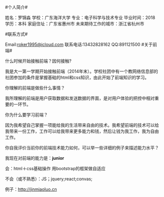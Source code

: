 #个人简介#

姓名：罗锦淼  学校：广东海洋大学  专业：电子科学与技术专业  毕业时间：2018  学历：本科  家庭住址：广东省惠州市  未来期待工作的城市：浙江省杭州市
  
#联系方式#

Email:roker1995@icloud.com  联系电话:13432828162   QQ:891121500
#关于前端#

什么时候开始接触前端？因何接触?

我是大一第一学期开始接触前端（2014年末）。学校社团中有一个教网络信息部的社团参加的条件是掌握基础的html和css知识，由此开始了前端知识的学习。

你理解的前端是做些什么事情？

我所理解的前端是用户获取数据和发送数据的界面，是对用户体验的把控中相对重要的一环节。

你为什么要学习前端？

因为我希望自己掌握一项能给我的生活带来自由的技术。我希望前端的技术可以给我带来一份工作，工作可以给我带来更多能力和钱，然后让钱为我工作，我为自由工作。

你自我评价当前你的前端技术能力如何，可以举一些详细的例子来描述能力水平？

我现在对前端的能力是：<strong>junior</strong>

会：html＋css基础操作 用bootstrap的框架做自适应  

不会（或不熟悉）：JS；jquery;react;convas; 

例子：http://jinmiaoluo.cn
